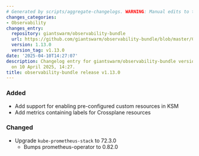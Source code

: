 ```yaml
---
# Generated by scripts/aggregate-changelogs. WARNING: Manual edits to this files will be overwritten.
changes_categories:
- Observability
changes_entry:
  repository: giantswarm/observability-bundle
  url: https://github.com/giantswarm/observability-bundle/blob/master/CHANGELOG.md#1130---2025-04-10
  version: 1.13.0
  version_tag: v1.13.0
date: '2025-04-10T14:27:07'
description: Changelog entry for giantswarm/observability-bundle version 1.13.0, published
  on 10 April 2025, 14:27.
title: observability-bundle release v1.13.0
---
```


### Added
- Add support for enabling pre-configured custom resources in KSM
- Add metrics containing labels for Crossplane resources
### Changed
- Upgrade `kube-prometheus-stack` to 72.3.0
  - Bumps prometheus-operator to 0.82.0
